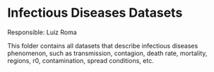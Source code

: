 # Infectious Diseases Datasets
Responsible: Luiz Roma

This folder contains all datasets that describe infectious diseases phenomenon, such as transmission, contagion, death rate, mortality, regions, r0, contamination, spread conditions, etc.
